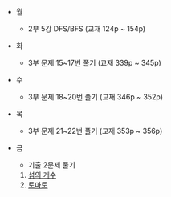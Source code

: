 - 월

  - 2부 5강 DFS/BFS (교재 124p ~ 154p)

- 화

  - 3부 문제 15~17번 풀기 (교재 339p ~ 345p)

- 수

  - 3부 문제 18~20번 풀기 (교재 346p ~ 352p)

- 목

  - 3부 문제 21~22번 풀기 (교재 353p ~ 356p)

- 금
  - 기출 2문제 풀기
  1.  [섬의 개수](https://www.acmicpc.net/problem/4963)
  2.  [토마토](https://www.acmicpc.net/problem/7576)
